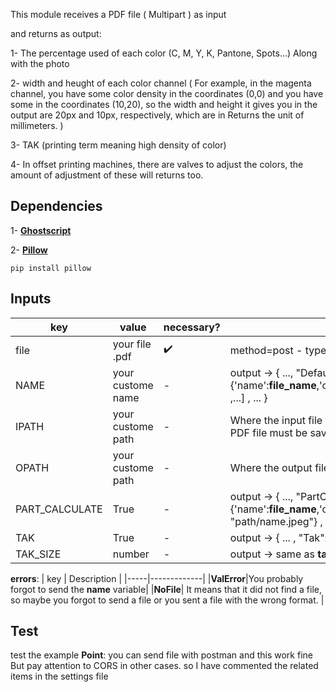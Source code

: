 This module receives a PDF file ( Multipart ) as input

and returns as output:

1- The percentage used of each color (C, M, Y, K, Pantone, Spots...) Along with the photo

2- width and heught of each color channel ( For example, in the magenta channel, you have some color density in the coordinates (0,0) and you have some in the coordinates (10,20), so the width and height it gives you in the output are 20px and 10px, respectively, which are in Returns the unit of millimeters. )

3- TAK (printing term meaning high density of color)

4- In offset printing machines, there are valves to adjust the colors, the amount of adjustment of these will returns too.

## Dependencies
1- **[Ghostscript](https://ghostscript.com/releases/gsdnld.html)** 

2- **[Pillow](https://pypi.org/project/pillow/)**
```
pip install pillow
```

## Inputs
| key | value | necessary? | Desc |
|-----|-------|------------|------|
| file | your file .pdf | :heavy_check_mark: | method=post - type=multipart |
| NAME | your custome name | - | output -> { ..., "Default": [ ... , {'name':**file_name**,'coverage':**int**,'w':**int(MM)**,'h':**int(MM)**} ,...] , ... } |
|IPATH| your custome path | - | Where the input file is saved. Please note that the input PDF file must be saved as file.pdf |
|OPATH| your custome path | - | Where the output file is going to be saved |
|PART_CALCULATE| True | - | output -> { ..., "PartCal": [ ... , {'name':**file_name**,'coverage':**int**,'data':[**int**,**int**,...],'path': "path/name.jpeg"} , ... ] , ... } |
|TAK| True | - | output -> { ... ,  "Tak": **path** , ...}|
| TAK_SIZE | number | - | output -> same as **tak** |


**errors**:
| key | Description |
|-----|-------------|
|**ValError**|You probably forgot to send the **name** variable|
|**NoFile**| It means that it did not find a file, so maybe you forgot to send a file or you sent a file with the wrong format. |

## Test
test the example
**Point**: you can send file with postman and this work fine But pay attention to CORS in other cases. so I have commented the related items in the settings file